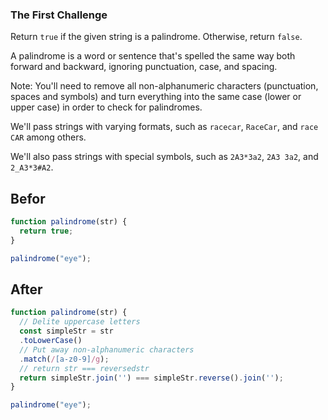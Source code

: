 ### The First Challenge 

Return `true` if the given string is a palindrome. Otherwise, return `false`.

A palindrome is a word or sentence that's spelled the same way both forward and backward, ignoring punctuation, case, and spacing.

Note: You'll need to remove all non-alphanumeric characters (punctuation, spaces and symbols) and turn everything into the same case (lower or upper case) in order to check for palindromes.

We'll pass strings with varying formats, such as `racecar`, `RaceCar`, and `race CAR` among others.

We'll also pass strings with special symbols, such as `2A3*3a2`, `2A3 3a2`, and `2_A3*3#A2`.

## Befor 

```javascript
function palindrome(str) {
  return true;
}

palindrome("eye");
```

## After 

```javascript
function palindrome(str) {
  // Delite uppercase letters
  const simpleStr = str
  .toLowerCase()
  // Put away non-alphanumeric characters
  .match(/[a-z0-9]/g);
  // return str === reversedstr
  return simpleStr.join('') === simpleStr.reverse().join('');
}

palindrome("eye");
```
